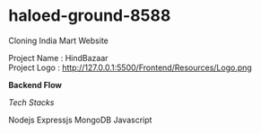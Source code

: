 # haloed-ground-8588

Cloning India Mart Website


Project Name : HindBazaar  
Project Logo : http://127.0.0.1:5500/Frontend/Resources/Logo.png

**Backend Flow**

*Tech Stacks*

Nodejs
Expressjs
MongoDB
Javascript

